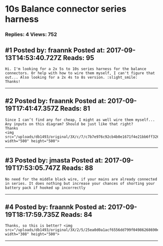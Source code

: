 # 10s Balance connector series harness

### Replies: 4 Views: 752

## \#1 Posted by: fraannk Posted at: 2017-09-13T14:53:40.727Z Reads: 95

```
Hi. I'm looking for a 2x 5s to 10s series harness for the balance connectors. Or help with how to wire them myself, I can't figure that out... Also looking for a 2x 4s to 8s version. :slight_smile:
Thanks!
```

---
## \#2 Posted by: fraannk Posted at: 2017-09-19T17:41:47.357Z Reads: 81

```
Since I can’t find any for cheap, I might as well wire them myself... 
Any inputs on this diagram? Should be just like that right? 
Thanks 
<img src="/uploads/db1493/original/3X/c/7/c7b7e976c92cb4b0e1671f4e21bb6ff326a73efd.jpeg" width="500" height="500">
```

---
## \#3 Posted by: jmasta Posted at: 2017-09-19T17:53:05.747Z Reads: 88

```
No need for the middle black wire, if your mains are already connected in series. It does nothing but increase your chances of shorting your battery pack if hooked up incorrectly
```

---
## \#4 Posted by: fraannk Posted at: 2017-09-19T18:17:59.735Z Reads: 84

```
Thanks, so this is better? <img src="/uploads/db1493/original/3X/2/5/25ea0d0a1acf6556dd799f04986268690e4952d2.jpeg" width="308" height="500">
```

---
